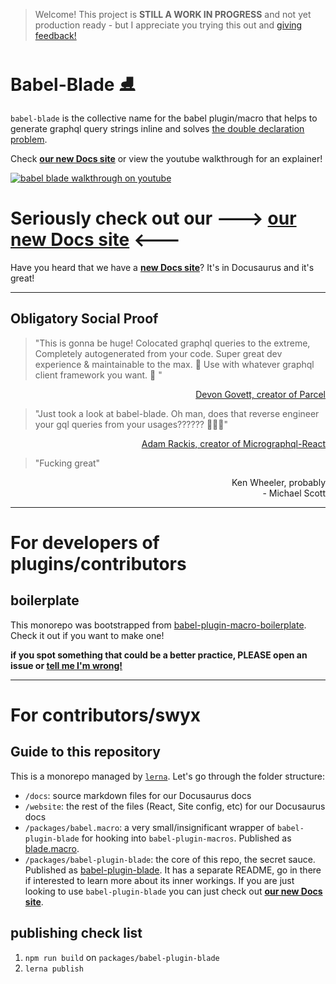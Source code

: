 > Welcome! This project is **STILL A WORK IN PROGRESS** and not yet production ready - but I appreciate you trying this out and [giving feedback!](https://twitter.com/swyx)

# Babel-Blade ⛸️

`babel-blade` is the collective name for the babel plugin/macro that helps to generate graphql query strings inline and solves [the double declaration problem](https://babel-blade.netlify.com/docs/declarationdeclaration.html).

Check **[our new Docs site](https://babel-blade.netlify.com/)** or view the youtube walkthrough for an explainer!

[![babel blade walkthrough on youtube](https://user-images.githubusercontent.com/6764957/42730215-f92fc024-87bc-11e8-9929-c614710920ee.png)](https://www.youtube.com/watch?v=z9wKcRjNqlw)

# Seriously check out our ---> **[our new Docs site](https://babel-blade.netlify.com/) <---**

Have you heard that we have a **[new Docs site](https://babel-blade.netlify.com/)**? It's in Docusaurus and it's great!

---

## Obligatory Social Proof

> "This is gonna be huge! Colocated graphql queries to the extreme, Completely autogenerated from your code. Super great dev experience & maintainable to the max. 🤗 Use with whatever graphql client framework you want. 🎉 "

<div align="right">
<a href="https://twitter.com/devongovett/status/1018896944977010688">Devon Govett, creator of Parcel</a>
</div>

> "Just took a look at babel-blade. Oh man, does that reverse engineer your gql queries from your usages?????? 👏👏👏"

<div align="right">
<a href="https://twitter.com/AdamRackis/status/1020070216024449027">Adam Rackis, creator of Micrographql-React</a>
</div>

> "Fucking great"

<div align="right">
Ken Wheeler, probably</div>

<div align="right">
- Michael Scott</div>

---

# For developers of plugins/contributors

## boilerplate

This monorepo was bootstrapped from [babel-plugin-macro-boilerplate](https://github.com/sw-yx/babel-plugin-macro-boilerplate). Check it out if you want to make one!

**if you spot something that could be a better practice, PLEASE open an issue or [tell me I'm wrong!](https://twitter.com/swyx)**

---

# For contributors/swyx

## Guide to this repository

This is a monorepo managed by [`lerna`](https://lernajs.io). Let's go through the folder structure:

- `/docs`: source markdown files for our Docusaurus docs
- `/website`: the rest of the files (React, Site config, etc) for our Docusaurus docs
- `/packages/babel.macro`: a very small/insignificant wrapper of `babel-plugin-blade` for hooking into `babel-plugin-macros`. Published as [blade.macro](https://npm.im/blade.macro).
- `/packages/babel-plugin-blade`: the core of this repo, the secret sauce. Published as [babel-plugin-blade](https://npm.im/babel-plugin-blade). It has a separate README, go in there if interested to learn more about its inner workings. If you are just looking to use `babel-plugin-blade` you can just check out **[our new Docs site](https://babel-blade.netlify.com/)**.

## publishing check list

1. `npm run build` on `packages/babel-plugin-blade`
2. `lerna publish`
